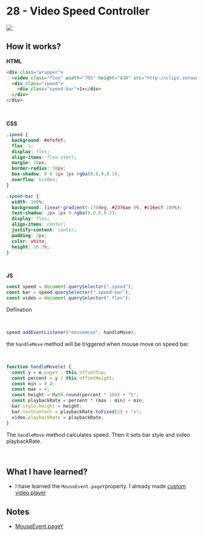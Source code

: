 # 28 - Video Speed Controller

![](https://github.com/erhanersoz/JavaScript30/blob/master/Screenshots/demo_28.gif?raw=true)

## How it works?

**HTML**

```html
<div class="wrapper">
  <video class="flex" width="765" height="430" src="http://clips.vorwaerts-gmbh.de/VfE_html5.mp4" loop controls></video>
  <div class="speed">
    <div class="speed-bar">1×</div>
  </div>
</div>
```

<br/>

**CSS**

```css
.speed {
  background: #efefef;
  flex: 1;
  display: flex;
  align-items: flex-start;
  margin: 10px;
  border-radius: 50px;
  box-shadow: 0 0 1px 3px rgba(0,0,0,0.1);
  overflow: hidden;
}

.speed-bar {
  width: 100%;
  background: linear-gradient(-170deg, #2376ae 0%, #c16ecf 100%);
  text-shadow: 1px 1px 0 rgba(0,0,0,0.2);
  display: flex;
  align-items: center;
  justify-content: center;
  padding: 2px;
  color: white;
  height: 16.3%;
}
```

<br/>

**JS**

```js
const speed = document.querySelector(".speed");
const bar = speed.querySelector(".speed-bar");
const video = document.querySelector(".flex");
```
Defination

<br/>

```js
speed.addEventListener("mousemove", handleMove);
```
the `handleMove` method will be triggered when mouse move on speed bar.

<br/>

```js
function handleMove(e) {
  const y = e.pageY - this.offsetTop;
  const percent = y / this.offsetHeight;
  const min = 0.4;
  const max = 4;
  const height = Math.round(percent * 100) + "%";
  const playbackRate = percent * (max - min) + min;
  bar.style.height = height;
  bar.textContent = playbackRate.toFixed(2) + "x";
  video.playbackRate = playbackRate;
}
```

The `handleMove` method calculates speed. Then it sets bar style and video playbackRate.

<br/>

## What I have learned?

- I have learned the `MouseEvent.pageY`property. I already made [custom video player](https://github.com/erhanersoz/JavaScript30/tree/master/11%20-%20Custom%20Video%20Player)


## Notes

- [MouseEvent.pageY](https://developer.mozilla.org/en-US/docs/Web/API/MouseEvent/pageY)
